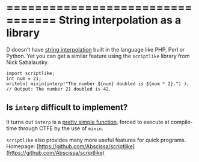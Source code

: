 =================================
String interpolation as a library
=================================

D doesn't have [string interpolation](https://en.wikipedia.org/wiki/String_interpolation) built in the language like PHP, Perl or Python.
Yet you can get a similar feature using the `scriptlike` library from Nick Sabalausky.

```
import scriptlike;
int num = 21;
writeln( mixin(interp!"The number ${num} doubled is ${num * 2}.") ); // Output: The number 21 doubled is 42.
```

## Is `interp` difficult to implement?

It turns out `interp` is a [pretty simple function](https://github.com/Abscissa/scriptlike/blob/4350eb745531720764861c82e0c4e689861bb17e/src/scriptlike/core.d#L114), forced to execute at compile-time through CTFE by the use of `mixin`.



`scriptlike` also provides many more useful features for quick programs.
Homepage: [https://github.com/Abscissa/scriptlike](https://github.com/Abscissa/scriptlike)